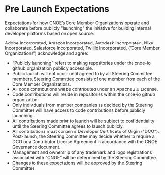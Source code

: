 # Pre Launch Expectations

Expectations for how CNOE’s Core Member Organizations operate and collaborate before publicly "launching" the initiative for building internal developer platforms based on open source:

Adobe Incorporated, Amazon Incorporated, Autodesk Incorporated, Nike Incorporated, Salesforce Incorporated, Twillio Incorporated,  (“Core Member Organizations”) acknowledge and agree:

* “Publicly launching” refers to making repositories under the cnoe-io github organization publicly accessible.
* Public launch will not occur until agreed to by all Steering Committee members. Steering Committee consists of one member from each of the Core Member Organizations.
* All code contributions will be contributed under an Apache 2.0 License.
* Code contributions will reside in repositories within the cnoe-io github organization.
* Only individuals from member companies as decided by the Steering Committee will have access to code contributions before publicly launching.
* All contributions made prior to launch will be subject to confidentiality until the Steering Committee agrees to launch publicly.
* All contributions must contain a Developer Certificate of Origin (“DCO”). Post-launch, the Steering Committee may decide whether to require a DCO or a Contributor License Agreement in accordance with the CNOE Governance document.
* Management and ownership of any trademark and logo registrations associated with “CNOE” will be determined by the Steering Committee.
* Changes to these expectations will be approved by the Steering Committee.

